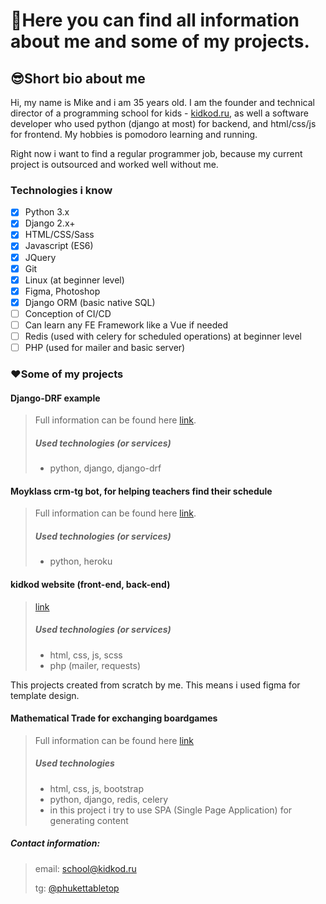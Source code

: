 # 💬Here you can find all information about me and some of my projects.

## 😎Short bio about me
Hi, my name is Mike and i am 35 years old. I am the founder and technical director of a programming school for kids - [kidkod.ru](https://kidkod.ru), as well a software developer who used python (django at most) for backend, and html/css/js for frontend. My hobbies is pomodoro learning and running. 

Right now i want to find a regular programmer job, because my current project is outsourced and worked well without me.

### Technologies i know
- [x] Python 3.x
- [x] Django 2.x+
- [x] HTML/CSS/Sass
- [x] Javascript (ES6)
- [x] JQuery
- [x] Git
- [x] Linux (at beginner level)
- [x] Figma, Photoshop 
- [x] Django ORM (basic native SQL)
- [ ] Conception of CI/CD
- [ ] Can learn any FE Framework like a Vue if needed
- [ ] Redis (used with celery for scheduled operations) at beginner level    
- [ ] PHP (used for mailer and basic server) 

### ❤️Some of my projects

#### Django-DRF example

> Full information can be found here [link](https://github.com/raferalston/rest-api-task-tradepoints).
> ##### Used technologies (or services)
> - python, django, django-drf

#### Moyklass crm-tg bot, for helping teachers find their schedule
> Full information can be found here [link](https://github.com/raferalston/crm-tg-heroku-bot).
> ##### Used technologies (or services)
> - python, heroku

#### kidkod website (front-end, back-end)
> [link](https://kidkod.ru)
> ##### Used technologies (or services)
>  - html, css, js, scss
>  - php (mailer, requests)

This projects created from scratch by me. This means i used figma for template design.

#### Mathematical Trade for exchanging boardgames
> Full information can be found here [link](https://github.com/raferalston/mathtrade_pub)
> ##### Used technologies
> - html, css, js, bootstrap
> - python, django, redis, celery
> - in this project i try to use SPA (Single Page Application) for generating content

##### Contact information:
> 
> email: school@kidkod.ru
> 
> tg: [@phukettabletop](https://t.me/phukettabletop)

